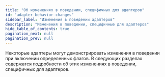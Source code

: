 ```yaml
---
title: "Об изменениях в поведении, специфичных для адаптеров"
id: "adapter-behavior-changes"
sidebar_label: "Изменения в поведении адаптеров"
description: "Изменения в поведении, специфичные для адаптеров"
hide_table_of_contents: true
pagination_next: null
pagination_prev: null
---
```



Некоторые адаптеры могут демонстрировать изменения в поведении при включении определенных флагов. В следующих разделах содержатся подробности об этих изменениях в поведении, специфичных для адаптеров. 


<div className="grid--3-col">

<Card
    title="Databricks"
    body="Изменения в поведении для адаптера Databricks."
    link="reference/global-configs/databricks-changes"
    icon="databricks"/>


<Card
    title="Redshift"
    body="Изменения в поведении для адаптера Amazon Redshift."
    link="reference/global-configs/redshift-changes"
    icon="redshift"/>

</div>